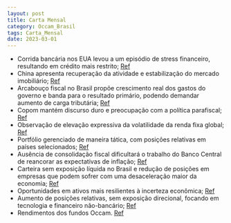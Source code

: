 ```yaml
---
layout: post
title: Carta Mensal
category: Occam_Brasil
tags: Carta_Mensal
date: 2023-03-01
---
```


- Corrida bancária nos EUA levou a um episódio de stress financeiro, resultando em crédito mais restrito;
<a href="#" onclick="search_on_pdf('Juros e Câmbio Nesse último mês, observamos uma elevação expressiva da volatilidade da renda fixa g')">Ref</a>
- China apresenta recuperação da atividade e estabilização do mercado imobiliário;
<a href="#" onclick="search_on_pdf('bancos regionais. Com relação à China, destaca-se a confirmação da recuperação da atividade, com sin')">Ref</a>
- Arcabouço fiscal no Brasil propõe crescimento real dos gastos do governo e banda para o resultado primário, podendo demandar aumento de carga tributária;
<a href="#" onclick="search_on_pdf('Brasil O arcabouço fiscal, proposto pelo Ministro da Fazenda, estabelece que os gastos do governo t')">Ref</a>
- Copom mantém discurso duro e preocupação com a política parafiscal;
<a href="#" onclick="search_on_pdf('continuou a adotar um discurso duro e, ainda que reconheça as sinalizações sobre a política fiscal, ')">Ref</a>
- Observação de elevação expressiva da volatilidade da renda fixa global;
<a href="#" onclick="search_on_pdf('Juros e Câmbio Nesse último mês, observamos uma elevação expressiva da volatilidade da renda fixa g')">Ref</a>
- Portfólio gerenciado de maneira tática, com posições relativas em países selecionados;
<a href="#" onclick="search_on_pdf('de maneira sustentável. Seguimos com um portfólio vendido em Brasil através de posições tomadas em j')">Ref</a>
- Ausência de consolidação fiscal dificultará o trabalho do Banco Central de reancorar as expectativas de inflação;
<a href="#" onclick="search_on_pdf('Central de reancorar as expectativas de inflação. Desta forma, ainda não vemos condições que permita')">Ref</a>
- Carteira sem exposição líquida no Brasil e redução de posições em empresas que podem sofrer com uma desaceleração maior da economia;
<a href="#" onclick="search_on_pdf('estamos sem exposição líquida no Brasil e reduzimos ainda mais posições em empresas que podem sofrer')">Ref</a>
- Oportunidades em ativos mais resilientes à incerteza econômica;
<a href="#" onclick="search_on_pdf('da economia. Estamos vendo oportunidades em ativos mais resilientes à incerteza econômica. Do lado e')">Ref</a>
- Aumento de posições relativas, sem exposição direcional, focando em tecnologia e financeiro não-bancário;
<a href="#" onclick="search_on_pdf('da economia. Estamos vendo oportunidades em ativos mais resilientes à incerteza econômica. Do lado e')">Ref</a>
- Rendimentos dos fundos Occam.
<a href="#" onclick="search_on_pdf('% CDI -     * Por alterações em regulamento, os fundos Occam FIC FI Ações e o Occam Long Biase')">Ref</a>
